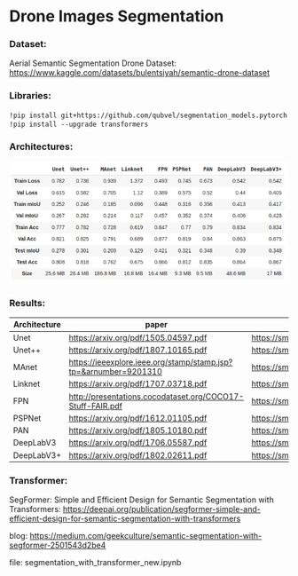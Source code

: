 # Drone Images Segmentation

### Dataset:

Aerial Semantic Segmentation Drone Dataset: https://www.kaggle.com/datasets/bulentsiyah/semantic-drone-dataset
### Libraries:

```
!pip install git+https://github.com/qubvel/segmentation_models.pytorch
!pip install --upgrade transformers
```

### Architectures:
![compare.png](compare.png)

### Results:

Architecture | paper | docs | file |
--- | --- | --- |------|
Unet | https://arxiv.org/pdf/1505.04597.pdf | https://smp.readthedocs.io/en/latest/models.html#unet | Unet_UnetPlus_MAnet.ipynb  |
Unet++ | https://arxiv.org/pdf/1807.10165.pdf | https://smp.readthedocs.io/en/latest/models.html#id2 | Unet_UnetPlus_MAnet.ipynb  |
MAnet | https://ieeexplore.ieee.org/stamp/stamp.jsp?tp=&arnumber=9201310 | https://smp.readthedocs.io/en/latest/models.html#manet | Unet_UnetPlus_MAnet.ipynb  |
Linknet | https://arxiv.org/pdf/1707.03718.pdf | https://smp.readthedocs.io/en/latest/models.html#linknet | Linknet_FPN_PSPNet.ipynb  |
FPN | http://presentations.cocodataset.org/COCO17-Stuff-FAIR.pdf | https://smp.readthedocs.io/en/latest/models.html#fpn | Linknet_FPN_PSPNet.ipynb  |
PSPNet | https://arxiv.org/pdf/1612.01105.pdf | https://smp.readthedocs.io/en/latest/models.html#pspnet | Linknet_FPN_PSPNet.ipynb  |
PAN | https://arxiv.org/pdf/1805.10180.pdf | https://smp.readthedocs.io/en/latest/models.html#pan | PAN_DeepLabV3_DeepLabV3Plus_only_PAN.ipynb  |
DeepLabV3 | https://arxiv.org/pdf/1706.05587.pdf | https://smp.readthedocs.io/en/latest/models.html#deeplabv3 | PAN_DeepLabV3_DeepLabV3Plus_without_PAN.ipynb  |
DeepLabV3+ | https://arxiv.org/pdf/1802.02611.pdf | https://smp.readthedocs.io/en/latest/models.html#id9 | PAN_DeepLabV3_DeepLabV3Plus_without_PAN.ipynb  |


### Transformer:
SegFormer: Simple and Efficient Design for Semantic Segmentation with Transformers: https://deepai.org/publication/segformer-simple-and-efficient-design-for-semantic-segmentation-with-transformers

blog: https://medium.com/geekculture/semantic-segmentation-with-segformer-2501543d2be4

file: segmentation_with_transformer_new.ipynb